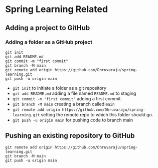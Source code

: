 # Spring Learning Related

## Adding a project to GitHub

### Adding a folder as a GitHub project

```shell
git init
git add README.md
git commit -m "first commit"
git branch -M main
git remote add origin https://github.com/Dhruvaraju/spring-learning.git
git push -u origin main
```

- `git init` to initiate a folder as a git repository
- `git add README.md` adding a file named `README.md` to staging
- `git commit -m "first commit"` adding a first commit.
- `git branch -M main` creating a branch called `main`
- `git remote add origin https://github.com/Dhruvaraju/spring-learning.git` setting the remote repo to which this folder
  should go.
- `git push -u origin main` for pushing code to branch main

## Pushing an existing repository to GitHub

```shell
git remote add origin https://github.com/Dhruvaraju/spring-learning.git
git branch -M main
git push -u origin main
```